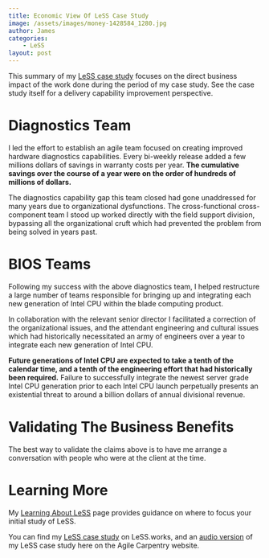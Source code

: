```yaml
---
title: Economic View Of LeSS Case Study
image: /assets/images/money-1428584_1280.jpg
author: James
categories:
    - LeSS
layout: post
---
```


This summary of my [LeSS case study](https://less.works/case-studies/large-server-hardware-company) focuses on the direct business impact of the work done during the period of my case study. See the case study itself for a delivery capability improvement perspective.

# Diagnostics Team

I led the effort to establish an agile team focused on creating improved hardware diagnostics capabilities. Every bi-weekly release added a few millions dollars of savings in warranty costs per year. __The cumulative savings over the course of a year were on the order of hundreds of millions of dollars.__

The diagnostics capability gap this team closed had gone unaddressed for many years due to organizational dysfunctions. The cross-functional cross-component team I stood up worked directly with the field support division, bypassing all the organizational cruft which had prevented the problem from being solved in years past.

# BIOS Teams

Following my success with the above diagnostics team, I helped restructure a large number of teams responsible for bringing up and integrating each new generation of Intel CPU within the blade computing product. 

In collaboration with the relevant senior director I facilitated a correction of the organizational issues, and the attendant engineering and cultural issues which had historically necessitated an army of engineers over a year to integrate each new generation of Intel CPU. 

__Future generations of Intel CPU are expected to take a tenth of the calendar time, and a tenth of the engineering effort that had historically been required.__ Failure to successfully integrate the newest server grade Intel CPU generation prior to each Intel CPU launch perpetually presents an existential threat to around a billion dollars of annual divisional revenue.

# Validating The Business Benefits

The best way to validate the claims above is to have me arrange a conversation with people who were at the client at the time.

# Learning More

My [Learning About LeSS]({{site.baseurl}}/blog/learning-about-less/) page provides guidance on where to focus your initial study of LeSS.

You can find my [LeSS case study](https://less.works/case-studies/large-server-hardware-company) on LeSS.works, and an [audio version]({{site.baseurl}}/case_study_recording/) of my LeSS case study here on the Agile Carpentry website.
